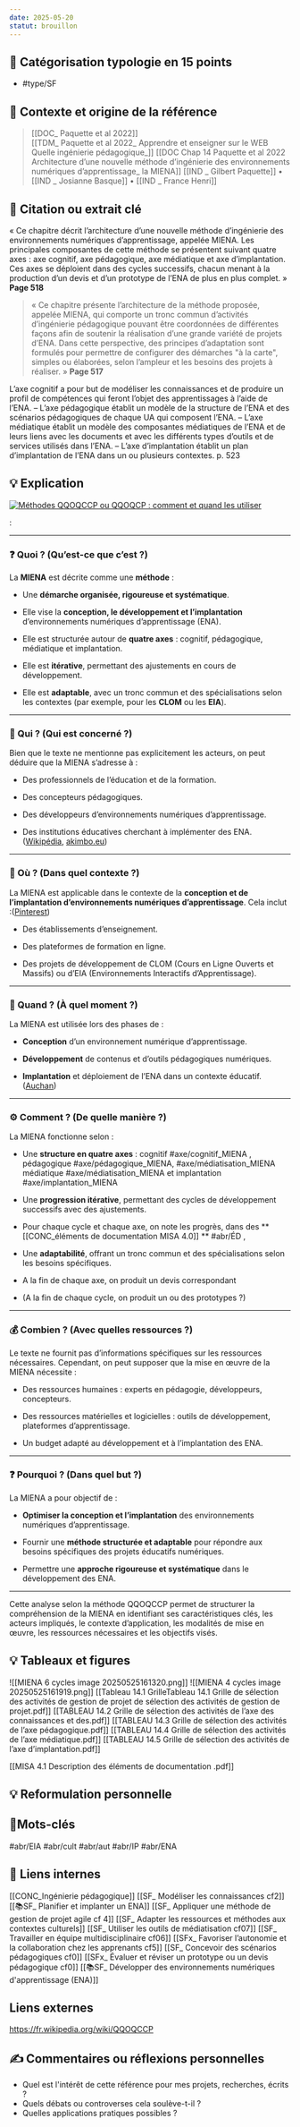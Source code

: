 ```yaml
---
date: 2025-05-20
statut: brouillon
---
```

## 🔖 Catégorisation typologie en 15 points 

- #type/SF  
 
## 🎯 Contexte et origine de la référence

>  [[DOC_ Paquette et al 2022]]  
[[TDM_ Paquette et al 2022_ Apprendre et enseigner sur le WEB Quelle ingénierie pédagogique_]] 
[[DOC Chap 14 Paquette et al 2022 Architecture d’une nouvelle méthode d’ingénierie des environnements numériques d’apprentissage_  la MIENA]] [[IND _ Gilbert Paquette]] • [[IND _ Josianne Basque]] • [[IND _ France Henri]]


## 📝 Citation ou extrait clé

 « Ce chapitre décrit l’architecture d’une nouvelle méthode d’ingénierie des environnements numériques d’apprentissage, appelée MIENA. Les principales composantes de cette méthode se présentent suivant quatre axes : axe cognitif, axe pédagogique, axe médiatique et axe d’implantation. Ces axes se déploient dans des cycles successifs, chacun menant à la production d’un devis et d’un prototype de l’ENA de plus en plus complet. »  **Page 518**  

> « Ce chapitre présente l’architecture de la méthode proposée, appelée MIENA, qui comporte un tronc commun d’activités d’ingénierie pédagogique pouvant être coordonnées de différentes façons afin de soutenir la réalisation d’une grande variété de projets d’ENA. Dans cette perspective, des principes d’adaptation sont formulés pour permettre de configurer des démarches "à la carte", simples ou élaborées, selon l’ampleur et les besoins des projets à réaliser. »  **Page 517**  
> 
L’axe cognitif a pour but de modéliser les connaissances et de produire un profil de compétences qui feront l’objet des apprentissages à l’aide de l’ENA. – L’axe pédagogique établit un modèle de la structure de l’ENA et des scénarios pédagogiques de chaque UA qui composent l’ENA. – L’axe médiatique établit un modèle des composantes médiatiques de l’ENA et de leurs liens avec les documents et avec les différents types d’outils et de services utilisés dans l’ENA. – L’axe d’implantation établit un plan d’implantation de l’ENA dans un ou plusieurs contextes. p. 523


## 💡 Explication  

[![Méthodes QQOQCCP ou QQOQCP : comment et quand les utiliser](https://tse3.mm.bing.net/th?id=OIP.CDFY1qkR3sVNhuKBvT8KqAHaEt&pid=Api)](https://www.wevalgo.com/fr/savoir-faire/opex-outils-evaluation/resolution-problemes/methode-qqoqccp)

:

---

### ❓ Quoi ? (Qu’est-ce que c’est ?)

La **MIENA** est décrite comme une **méthode** :

- Une **démarche organisée, rigoureuse et systématique**.
    
- Elle vise la **conception, le développement et l’implantation** d’environnements numériques d’apprentissage (ENA).
    
- Elle est structurée autour de **quatre axes** : cognitif, pédagogique, médiatique et implantation.
    
- Elle est **itérative**, permettant des ajustements en cours de développement.
    
- Elle est **adaptable**, avec un tronc commun et des spécialisations selon les contextes (par exemple, pour les **CLOM** ou les **EIA**).
    

---

### 👤 Qui ? (Qui est concerné ?)

Bien que le texte ne mentionne pas explicitement les acteurs, on peut déduire que la MIENA s’adresse à :

- Des professionnels de l’éducation et de la formation.
    
- Des concepteurs pédagogiques.
    
- Des développeurs d’environnements numériques d’apprentissage.
    
- Des institutions éducatives cherchant à implémenter des ENA.([Wikipédia](https://fr.wikipedia.org/wiki/Syst%C3%A8me_d%27analyse_des_risques_et_de_ma%C3%AEtrise_des_points_critiques?utm_source=chatgpt.com "Système d'analyse des risques et de maîtrise des points critiques"), [akimbo.eu](https://www.akimbo.eu/post/methode-qqoqccp?utm_source=chatgpt.com "La méthode QQOQCCP : Définition, utilisation et exemples - Akimbo"))
    

---

### 📍 Où ? (Dans quel contexte ?)

La MIENA est applicable dans le contexte de la **conception et de l’implantation d’environnements numériques d’apprentissage**. Cela inclut :([Pinterest](https://www.pinterest.com/pin/616711742725896385/?utm_source=chatgpt.com "La méthode Kaizen, ou l'art de l'amélioration continue - L'orga de ..."))

- Des établissements d’enseignement.
    
- Des plateformes de formation en ligne.
    
- Des projets de développement de CLOM (Cours en Ligne Ouverts et Massifs) ou d’EIA (Environnements Interactifs d’Apprentissage).
    

---

### 📅 Quand ? (À quel moment ?)

La MIENA est utilisée lors des phases de :

- **Conception** d’un environnement numérique d’apprentissage.
    
- **Développement** de contenus et d’outils pédagogiques numériques.
    
- **Implantation** et déploiement de l’ENA dans un contexte éducatif.([Auchan](https://www.auchan.fr/francais-cp-ma-methode-de-lecture-syllabique-codeo-manuel-d-apprentissage-du-code-edition-2021-delbois-caroline/pr-354b2d04-980e-4819-803f-b8f5a46d2e04?utm_source=chatgpt.com "FRANCAIS CP MA METHODE DE LECTURE SYLLABIQUE CODEO MANUEL D ..."))
    

---

### ⚙️ Comment ? (De quelle manière ?)

La MIENA fonctionne selon :

- Une **structure en quatre axes** : cognitif #axe/cognitif_MIENA , pédagogique #axe/pédagogique_MIENA, #axe/médiatisation_MIENA médiatique #axe/médiatisation_MIENA et implantation #axe/implantation_MIENA 
    
- Une **progression itérative**, permettant des cycles de développement successifs avec des ajustements.
- Pour chaque cycle et chaque axe, on note les progrès, dans des **  [[CONC_éléments de documentation MISA 4.0]] **   #abr/ÉD ,  
     
- Une **adaptabilité**, offrant un tronc commun et des spécialisations selon les besoins spécifiques.
    
* A la fin de chaque axe, on produit un devis correspondant
    
* (A la fin de chaque cycle, on produit un ou des prototypes ?)
---

### 💰 Combien ? (Avec quelles ressources ?)

Le texte ne fournit pas d’informations spécifiques sur les ressources nécessaires. Cependant, on peut supposer que la mise en œuvre de la MIENA nécessite :

- Des ressources humaines : experts en pédagogie, développeurs, concepteurs.
    
- Des ressources matérielles et logicielles : outils de développement, plateformes d’apprentissage.
    
- Un budget adapté au développement et à l’implantation des ENA.
    

---

### ❓ Pourquoi ? (Dans quel but ?)

La MIENA a pour objectif de :

- **Optimiser la conception et l’implantation** des environnements numériques d’apprentissage.
    
- Fournir une **méthode structurée et adaptable** pour répondre aux besoins spécifiques des projets éducatifs numériques.
    
- Permettre une **approche rigoureuse et systématique** dans le développement des ENA.
    

---

Cette analyse selon la méthode QQOQCCP permet de structurer la compréhension de la MIENA en identifiant ses caractéristiques clés, les acteurs impliqués, le contexte d’application, les modalités de mise en œuvre, les ressources nécessaires et les objectifs visés.

## 💡 Tableaux et figures 

![[MIENA 6 cycles image 20250525161320.png]]
![[MIENA 4 cycles image 20250525161919.png]]
[[Tableau 14.1  GrilleTableau 14.1  Grille de sélection des activités de gestion de projet de sélection des activités de gestion de projet.pdf]]
[[TABLEAU 14.2 Grille de sélection des activités de l’axe des connaissances et des.pdf]]
[[TABLEAU 14.3 Grille de sélection des activités de l’axe pédagogique.pdf]]
[[TABLEAU 14.4 Grille de sélection des activités de l’axe médiatique.pdf]]
[[TABLEAU 14.5 Grille de sélection des activités de l’axe d’implantation.pdf]]

[[MISA 4.1 Description des éléments de documentation .pdf]] 

##  💡 Reformulation personnelle


## 🎁Mots-clés

#abr/EIA #abr/cult #abr/aut  #abr/IP #abr/ENA
## 🔗 Liens internes

[[CONC_Ingénierie pédagogique]] 
[[SF_ Modéliser les connaissances cf2]]
[[📚SF_ Planifier et implanter un ENA]]
[[SF_ Appliquer une méthode de gestion de projet agile cf 4]]
[[SF_ Adapter les ressources et méthodes aux contextes culturels]]
[[SF_ Utiliser les outils de médiatisation cf07]]
[[SF_ Travailler en équipe multidisciplinaire cf06]]
[[SFx_ Favoriser l’autonomie et la collaboration chez les apprenants cf5]]
[[SF_ Concevoir des scénarios pédagogiques cf0]]
[[SFx_ Évaluer et réviser un prototype ou un devis pédagogique cf0]]
[[📚SF_ Développer des environnements numériques d'apprentissage (ENA)]]



## Liens externes

https://fr.wikipedia.org/wiki/QQOQCCP 

## ✍️ Commentaires ou réflexions personnelles
- Quel est l'intérêt de cette référence pour mes projets, recherches, écrits ?
- Quels débats ou controverses cela soulève-t-il ?
- Quelles applications pratiques possibles ?

